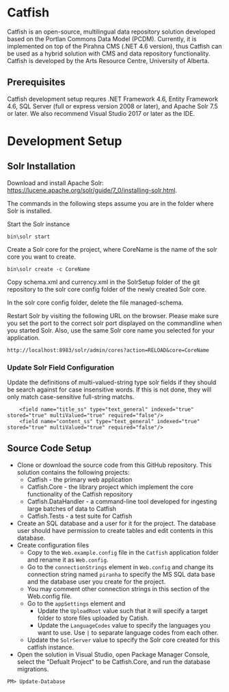 # Catfish
Catfish is an open-source, multilingual data repository solution developed based on the Portlan Commons Data Model (PCDM). Currently, it is implemented on top of the Pirahna CMS (.NET 4.6 version), thus Catfish can be used as a hybrid solution with CMS and data repository functionality. Catfish is developed by the Arts Resource Centre, University of Alberta.

## Prerequisites
Catfish development setup requres .NET Framework 4.6, Entity Framework 4.6, SQL Server (full or express version 2008 or later), and Apache Solr 7.5 or later. We also recommend Visual Studio 2017 or later as the IDE.

# Development Setup
## Solr Installation
Download and install Apache Solr: https://lucene.apache.org/solr/guide/7_0/installing-solr.html. 

The commands in the following steps assume you are in the folder where Solr is installed.

Start the Solr instance
```
bin\solr start
```
Create a Solr core for the project, where CoreName is the name of the solr core you want to create.
```
bin\solr create -c CoreName
```
Copy schema.xml and currency.xml in the SolrSetup folder of the git repository to the solr core config folder of the newly created Solr core.

In the solr core config folder, delete the file managed-schema.

Restart Solr by visiting the following URL on the browser. Please make sure you set the port to the correct solr port displayed on the commandline when you started Solr. Also, use the same Solr core name you selected for your application.
```
http://localhost:8983/solr/admin/cores?action=RELOAD&core=CoreName
```

### Update Solr Field Configuration
Update the definitions of multi-valued-string type solr fields if they should be search against for case insensitive words. If this is not done, they will only match case-sensitive full-string matchs.
```
	<field name="title_ss" type="text_general" indexed="true" stored="true" multiValued="true" required="false"/>
	<field name="content_ss" type="text_general" indexed="true" stored="true" multiValued="true" required="false"/>
```

## Source Code Setup
* Clone or download the source code from this GitHub repository. This solution contains the following projects:
   * Catfish - the primary web application
   * Catfish.Core - the library project which implement the core functionality of the Catfish repository
   * Catfish.DataHandler - a command-line tool developed for ingesting large batches of data to Catfish
   * Catfish.Tests - a test suite for Catfish
* Create an SQL database and a user for it for the project. The database user should have permission to create tables and edit contents in this database.
* Create configuration files
   * Copy to the `Web.example.config` file in the `Catfish` application folder and rename it as `Web.config`. 
   * Go to the `connectionStrings` element in `Web.config` and change its connection string named `piranha` to specify the MS SQL data base and the database user you create for the project.
   * You may comment other connection strings in this section of the Web.config file.
   * Go to the `appSettings` element and 
     - Update the `UploadRoot` value such that it will specify a target folder to store files uploaded by Catish.
     - Update the `LanguageCodes` value to specify the languages you want to use. Use `|` to separate language codes from each other.
   * Update the `SolrServer` value to specify the Solr core created for this catfish instance.
* Open the solution in Visual Studio, open Package Manager Console, select the "Defualt Project" to be Catfish.Core, and run the database migrations. 
```
PM> Update-Database
```

   
   
   
  


